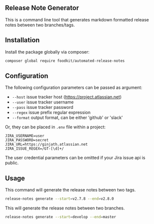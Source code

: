 ## Release Note Generator

This is a command line tool that generates markdown formatted release notes between two branches/tags.

## Installation

Install the package globally via composer:

``` sh
composer global require foodkit/automated-release-notes
```

## Configuration

The following configuration parameters can be passed as argument:

* `--host` issue tracker host (https://project.atlassian.net)
* `--user` issue tracker username
* `--pass` issue tracker password
* `--regex` issue prefix regular expression
* `--format` output format, can be either 'github' or 'slack'

Or, they can be placed in `.env` file within a project:

```
JIRA_USERNAME=user
JIRA_PASSWORD=secret
JIRA_URL=https://ginjath.atlassian.net
JIRA_ISSUE_REGEX=/GT-[\d]+/
```

The user credential parameters can be omitted if your Jira issue api is public.

## Usage

This command will generate the release notes between two tags.

``` sh
release-notes generate --start=v2.7.8 --end=v2.8.0
```

This will generate the release notes between two branches.

``` sh
release-notes generate --start=develop --end=master
```
